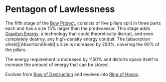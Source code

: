 # Pentagon of Lawlessness

The fifth stage of the [Bow Project][BowProject], consists of five pillars split in three parts each and has a size 15%
larger than the predecessor. This stage adds [Graviton Energy][GravitonEnergy], a technology that could theoretically
disrupt, and even completely destroy, any high-density energy conduit. The [absorption shield][AbsortionShield]'s size
is increased by 250%, covering the 90% of the pillars.

The energy requirement is increased by 1150% and distorts space itself to increase the amount of energy that can be
stored.

Evolves from [Bow of Destruction][BowOfDestruction] and evolves into [Ring of Havoc][RingOfHavoc].

[BowProject]: ../projects/bow-project.md
[GravitonEnergy]: ../technologies/graviton-energy.md
[BowOfDestruction]: ./bow-of-destruction.md
[RingOfHavoc]: ./ring-of-havoc.md
